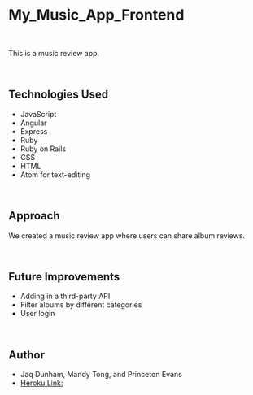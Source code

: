 # My_Music_App_Frontend

<br>

This is a music review app.

<br>

## Technologies Used

- JavaScript
- Angular
- Express
- Ruby
- Ruby on Rails
- CSS
- HTML
- Atom for text-editing

<br>

## Approach

We created a music review app where users can share album reviews.

<br>

## Future Improvements

- Adding in a third-party API
- Filter albums by different categories
- User login

<br>

## Author

- Jaq Dunham, Mandy Tong, and Princeton Evans
- [Heroku Link:](https://music-review-front.herokuapp.com/)

<br>
